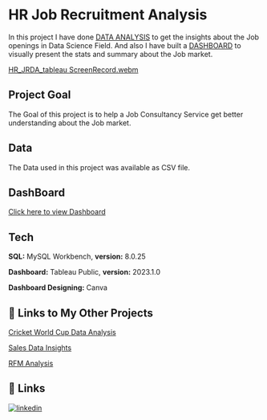 
# HR Job Recruitment Analysis 

In this project I have done [DATA ANALYSIS](https://github.com/AbishuaPaulSam/HR-Analytics/blob/main/HR_Analytics-%20SQL.sql) to get the insights about the Job openings in Data Science Field. And also I have built a [DASHBOARD](https://public.tableau.com/views/HRJobRecruitment/HomePage?:language=en-US&publish=yes&:display_count=n&:origin=viz_share_link) to visually present the stats and summary about the Job market.

[HR_JRDA_tableau ScreenRecord.webm](https://user-images.githubusercontent.com/79357446/230708180-8ed939f1-a18e-4870-993a-c95e2eaae134.webm)



## Project Goal

The Goal of this project is to help a Job Consultancy Service get better understanding about the Job market.
## Data


The Data used in this project was available as CSV file.
## DashBoard

[Click here to view Dashboard](https://public.tableau.com/views/HRJobRecruitment/HomePage?:language=en-US&publish=yes&:display_count=n&:origin=viz_share_link)
## Tech 
**SQL:** MySQL Workbench,
**version:** 8.0.25

**Dashboard:** Tableau Public,
**version:** 2023.1.0

**Dashboard Designing:** Canva 

    
## 🔗 Links to My Other Projects

[Cricket World Cup Data Analysis](https://github.com/AbishuaPaulSam/Cricket-World-Cup-Data-Analysis)

[Sales Data Insights](https://github.com/AbishuaPaulSam/Sales-Data-Insights)

[RFM Analysis](https://github.com/AbishuaPaulSam/RFM-Analysis)
## 🔗 Links

[![linkedin](https://img.shields.io/badge/linkedin-0A66C2?style=for-the-badge&logo=linkedin&logoColor=white)](https://www.linkedin.com/in/abishua-paul-sam-38480a161/)
